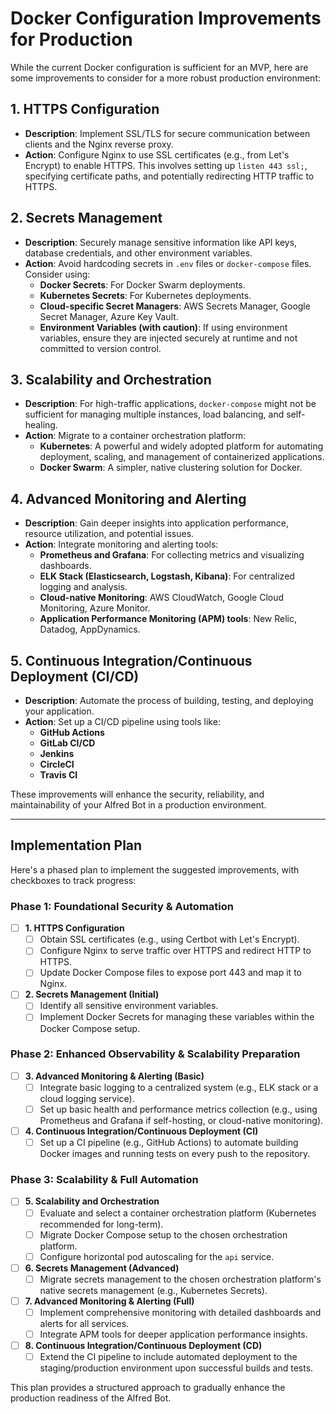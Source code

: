 # Docker Configuration Improvements for Production

While the current Docker configuration is sufficient for an MVP, here are some improvements to consider for a more robust production environment:

## 1. HTTPS Configuration
*   **Description**: Implement SSL/TLS for secure communication between clients and the Nginx reverse proxy.
*   **Action**: Configure Nginx to use SSL certificates (e.g., from Let's Encrypt) to enable HTTPS. This involves setting up `listen 443 ssl;`, specifying certificate paths, and potentially redirecting HTTP traffic to HTTPS.

## 2. Secrets Management
*   **Description**: Securely manage sensitive information like API keys, database credentials, and other environment variables.
*   **Action**: Avoid hardcoding secrets in `.env` files or `docker-compose` files. Consider using:
    *   **Docker Secrets**: For Docker Swarm deployments.
    *   **Kubernetes Secrets**: For Kubernetes deployments.
    *   **Cloud-specific Secret Managers**: AWS Secrets Manager, Google Secret Manager, Azure Key Vault.
    *   **Environment Variables (with caution)**: If using environment variables, ensure they are injected securely at runtime and not committed to version control.

## 3. Scalability and Orchestration
*   **Description**: For high-traffic applications, `docker-compose` might not be sufficient for managing multiple instances, load balancing, and self-healing.
*   **Action**: Migrate to a container orchestration platform:
    *   **Kubernetes**: A powerful and widely adopted platform for automating deployment, scaling, and management of containerized applications.
    *   **Docker Swarm**: A simpler, native clustering solution for Docker.

## 4. Advanced Monitoring and Alerting
*   **Description**: Gain deeper insights into application performance, resource utilization, and potential issues.
*   **Action**: Integrate monitoring and alerting tools:
    *   **Prometheus and Grafana**: For collecting metrics and visualizing dashboards.
    *   **ELK Stack (Elasticsearch, Logstash, Kibana)**: For centralized logging and analysis.
    *   **Cloud-native Monitoring**: AWS CloudWatch, Google Cloud Monitoring, Azure Monitor.
    *   **Application Performance Monitoring (APM) tools**: New Relic, Datadog, AppDynamics.

## 5. Continuous Integration/Continuous Deployment (CI/CD)
*   **Description**: Automate the process of building, testing, and deploying your application.
*   **Action**: Set up a CI/CD pipeline using tools like:
    *   **GitHub Actions**
    *   **GitLab CI/CD**
    *   **Jenkins**
    *   **CircleCI**
    *   **Travis CI**

These improvements will enhance the security, reliability, and maintainability of your Alfred Bot in a production environment.

---

## Implementation Plan

Here's a phased plan to implement the suggested improvements, with checkboxes to track progress:

### Phase 1: Foundational Security & Automation
- [ ] **1. HTTPS Configuration**
    - [ ] Obtain SSL certificates (e.g., using Certbot with Let's Encrypt).
    - [ ] Configure Nginx to serve traffic over HTTPS and redirect HTTP to HTTPS.
    - [ ] Update Docker Compose files to expose port 443 and map it to Nginx.
- [ ] **2. Secrets Management (Initial)**
    - [ ] Identify all sensitive environment variables.
    - [ ] Implement Docker Secrets for managing these variables within the Docker Compose setup.

### Phase 2: Enhanced Observability & Scalability Preparation
- [ ] **3. Advanced Monitoring & Alerting (Basic)**
    - [ ] Integrate basic logging to a centralized system (e.g., ELK stack or a cloud logging service).
    - [ ] Set up basic health and performance metrics collection (e.g., using Prometheus and Grafana if self-hosting, or cloud-native monitoring).
- [ ] **4. Continuous Integration/Continuous Deployment (CI)**
    - [ ] Set up a CI pipeline (e.g., GitHub Actions) to automate building Docker images and running tests on every push to the repository.

### Phase 3: Scalability & Full Automation
- [ ] **5. Scalability and Orchestration**
    - [ ] Evaluate and select a container orchestration platform (Kubernetes recommended for long-term).
    - [ ] Migrate Docker Compose setup to the chosen orchestration platform.
    - [ ] Configure horizontal pod autoscaling for the `api` service.
- [ ] **6. Secrets Management (Advanced)**
    - [ ] Migrate secrets management to the chosen orchestration platform's native secrets management (e.g., Kubernetes Secrets).
- [ ] **7. Advanced Monitoring & Alerting (Full)**
    - [ ] Implement comprehensive monitoring with detailed dashboards and alerts for all services.
    - [ ] Integrate APM tools for deeper application performance insights.
- [ ] **8. Continuous Integration/Continuous Deployment (CD)**
    - [ ] Extend the CI pipeline to include automated deployment to the staging/production environment upon successful builds and tests.

This plan provides a structured approach to gradually enhance the production readiness of the Alfred Bot.
